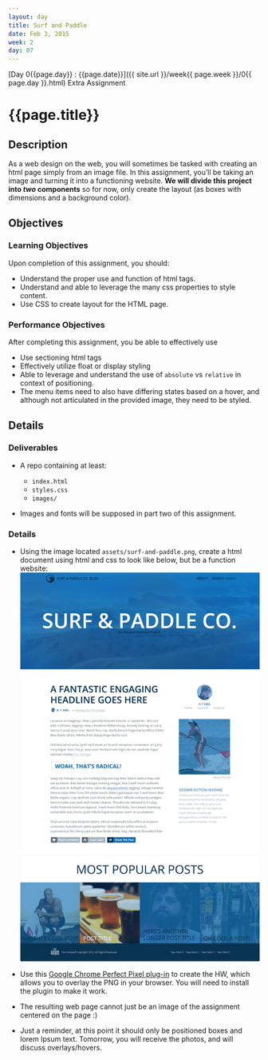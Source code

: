 ```yaml
---
layout: day
title: Surf and Paddle
date: Feb 3, 2015
week: 2
day: 07
---
```

[Day 0{{page.day}} : {{page.date}}]({{ site.url }}/week{{ page.week }}/0{{ page.day }}.html) Extra Assignment

# {{page.title}}


## Description
As a web design on the web, you will sometimes be tasked with creating an html page simply from an image file. In this assignment, you’ll be taking an image and turning it into a functioning website. **We will divide this project into *two* components** so for now, only create the layout (as boxes with dimensions and a background color).

## Objectives

### Learning Objectives

Upon completion of this assignment, you should:

* Understand the proper use and function of html tags.
* Understand and able to leverage the many css properties to style content.
* Use CSS to create layout for the HTML page.


### Performance Objectives

After completing this assignment, you be able to effectively use

* Use sectioning html tags
* Effectively utilize float or display styling
* Able to leverage and understand the use of `absolute` vs `relative` in context of positioning.
* The menu items need to also have differing states based on a hover, and although not articulated in the provided image, they need to be styled.


## Details

### Deliverables

* A repo containing at least:
  * `index.html`
  * `styles.css`
  * `images/`

* Images and fonts will be supposed in part two of this assignment.


### Details
* Using the image located `assets/surf-and-paddle.png`, create a html document using html and css to look like below, but be a function website: ![Surf and paddle image](07_surf_and_paddle.png)

* Use this [Google Chrome Perfect Pixel plug-in](https://chrome.google.com/webstore/detail/perfectpixel-by-welldonec/dkaagdgjmgdmbnecmcefdhjekcoceebi?hl=en) to create the HW, which allows you to overlay the PNG in your browser. You will need to install the plugin to make it work.

* The resulting web page cannot just be an image of the assignment centered on the page :)

* Just a reminder, at this point it should only be positioned boxes and lorem Ipsum text. Tomorrow, you will receive the photos, and will discuss overlays/hovers.
